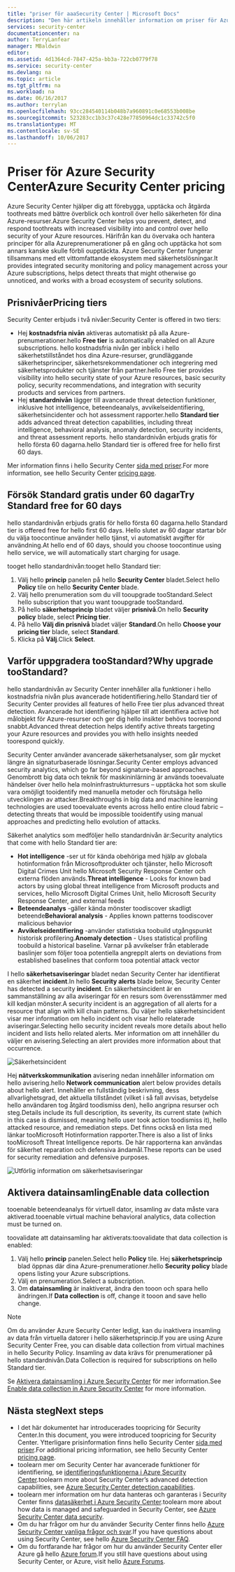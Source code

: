 ```yaml
---
title: "priser för aaaSecurity Center | Microsoft Docs"
description: "Den här artikeln innehåller information om priser för Azure Security Center."
services: security-center
documentationcenter: na
author: TerryLanfear
manager: MBaldwin
editor: 
ms.assetid: 4d1364cd-7847-425a-bb3a-722cb0779f78
ms.service: security-center
ms.devlang: na
ms.topic: article
ms.tgt_pltfrm: na
ms.workload: na
ms.date: 06/16/2017
ms.author: terrylan
ms.openlocfilehash: 93cc284540114b048b7a960891c0e68553b008be
ms.sourcegitcommit: 523283cc1b3c37c428e77850964dc1c33742c5f0
ms.translationtype: MT
ms.contentlocale: sv-SE
ms.lasthandoff: 10/06/2017
---
```

# <a name="azure-security-center-pricing"></a><span data-ttu-id="99f28-103">Priser för Azure Security Center</span><span class="sxs-lookup"><span data-stu-id="99f28-103">Azure Security Center pricing</span></span>
<span data-ttu-id="99f28-104">Azure Security Center hjälper dig att förebygga, upptäcka och åtgärda toothreats med bättre överblick och kontroll över hello säkerheten för dina Azure-resurser.</span><span class="sxs-lookup"><span data-stu-id="99f28-104">Azure Security Center helps you prevent, detect, and respond toothreats with increased visibility into and control over hello security of your Azure resources.</span></span> <span data-ttu-id="99f28-105">Härifrån kan du övervaka och hantera principer för alla Azureprenumerationer på en gång och upptäcka hot som annars kanske skulle förbli oupptäckta. Azure Security Center fungerar tillsammans med ett vittomfattande ekosystem med säkerhetslösningar.</span><span class="sxs-lookup"><span data-stu-id="99f28-105">It provides integrated security monitoring and policy management across your Azure subscriptions, helps detect threats that might otherwise go unnoticed, and works with a broad ecosystem of security solutions.</span></span>

## <a name="pricing-tiers"></a><span data-ttu-id="99f28-106">Prisnivåer</span><span class="sxs-lookup"><span data-stu-id="99f28-106">Pricing tiers</span></span>
<span data-ttu-id="99f28-107">Security Center erbjuds i två nivåer:</span><span class="sxs-lookup"><span data-stu-id="99f28-107">Security Center is offered in two tiers:</span></span>

* <span data-ttu-id="99f28-108">Hej **kostnadsfria nivån** aktiveras automatiskt på alla Azure-prenumerationer.</span><span class="sxs-lookup"><span data-stu-id="99f28-108">hello **Free tier** is automatically enabled on all Azure subscriptions.</span></span> <span data-ttu-id="99f28-109">hello kostnadsfria nivån ger inblick i hello säkerhetstillståndet hos dina Azure-resurser, grundläggande säkerhetsprinciper, säkerhetsrekommendationer och integrering med säkerhetsprodukter och tjänster från partner.</span><span class="sxs-lookup"><span data-stu-id="99f28-109">hello Free tier provides visibility into hello security state of your Azure resources, basic security policy, security recommendations, and integration with security products and services from partners.</span></span>
* <span data-ttu-id="99f28-110">Hej **standardnivån** lägger till avancerade threat detection funktioner, inklusive hot intelligence, beteendeanalys, avvikelseidentifiering, säkerhetsincidenter och hot assessment rapporter.</span><span class="sxs-lookup"><span data-stu-id="99f28-110">hello **Standard tier** adds advanced threat detection capabilities, including threat intelligence, behavioral analysis, anomaly detection, security incidents, and threat assessment reports.</span></span> <span data-ttu-id="99f28-111">hello standardnivån erbjuds gratis för hello första 60 dagarna.</span><span class="sxs-lookup"><span data-stu-id="99f28-111">hello Standard tier is offered free for hello first 60 days.</span></span>

<span data-ttu-id="99f28-112">Mer information finns i hello Security Center [sida med priser](https://azure.microsoft.com/pricing/details/security-center/).</span><span class="sxs-lookup"><span data-stu-id="99f28-112">For more information, see hello Security Center [pricing page](https://azure.microsoft.com/pricing/details/security-center/).</span></span>

## <a name="try-standard-free-for-60-days"></a><span data-ttu-id="99f28-113">Försök Standard gratis under 60 dagar</span><span class="sxs-lookup"><span data-stu-id="99f28-113">Try Standard free for 60 days</span></span>
<span data-ttu-id="99f28-114">hello standardnivån erbjuds gratis för hello första 60 dagarna.</span><span class="sxs-lookup"><span data-stu-id="99f28-114">hello Standard tier is offered free for hello first 60 days.</span></span> <span data-ttu-id="99f28-115">Hello slutet av 60 dagar startar bör du välja toocontinue använder hello tjänst, vi automatiskt avgifter för användning.</span><span class="sxs-lookup"><span data-stu-id="99f28-115">At hello end of 60 days, should you choose toocontinue using hello service, we will automatically start charging for usage.</span></span>

<span data-ttu-id="99f28-116">tooget hello standardnivån:</span><span class="sxs-lookup"><span data-stu-id="99f28-116">tooget hello Standard tier:</span></span>

1. <span data-ttu-id="99f28-117">Välj hello **princip** panelen på hello **Security Center** bladet.</span><span class="sxs-lookup"><span data-stu-id="99f28-117">Select hello **Policy** tile on hello **Security Center** blade.</span></span>
2. <span data-ttu-id="99f28-118">Välj hello prenumeration som du vill tooupgrade tooStandard.</span><span class="sxs-lookup"><span data-stu-id="99f28-118">Select hello subscription that you want tooupgrade tooStandard.</span></span>
3. <span data-ttu-id="99f28-119">På hello **säkerhetsprincip** bladet väljer **prisnivå**.</span><span class="sxs-lookup"><span data-stu-id="99f28-119">On hello **Security policy** blade, select **Pricing tier**.</span></span>
4. <span data-ttu-id="99f28-120">På hello **Välj din prisnivå** bladet väljer **Standard**.</span><span class="sxs-lookup"><span data-stu-id="99f28-120">On hello **Choose your pricing tier** blade, select **Standard**.</span></span>
5. <span data-ttu-id="99f28-121">Klicka på **Välj**.</span><span class="sxs-lookup"><span data-stu-id="99f28-121">Click **Select**.</span></span>


## <a name="why-upgrade-toostandard"></a><span data-ttu-id="99f28-122">Varför uppgradera tooStandard?</span><span class="sxs-lookup"><span data-stu-id="99f28-122">Why upgrade tooStandard?</span></span>
<span data-ttu-id="99f28-123">hello standardnivån av Security Center innehåller alla funktioner i hello kostnadsfria nivån plus avancerade hotidentifiering.</span><span class="sxs-lookup"><span data-stu-id="99f28-123">hello Standard tier of Security Center provides all features of hello Free tier plus advanced threat detection.</span></span> <span data-ttu-id="99f28-124">Avancerade hot identifiering hjälper till att identifiera active hot målobjekt för Azure-resurser och ger dig hello insikter behövs toorespond snabbt.</span><span class="sxs-lookup"><span data-stu-id="99f28-124">Advanced threat detection helps identify active threats targeting your Azure resources and provides you with hello insights needed toorespond quickly.</span></span>

<span data-ttu-id="99f28-125">Security Center använder avancerade säkerhetsanalyser, som går mycket längre än signaturbaserade lösningar.</span><span class="sxs-lookup"><span data-stu-id="99f28-125">Security Center employs advanced security analytics, which go far beyond signature-based approaches.</span></span> <span data-ttu-id="99f28-126">Genombrott big data och teknik för maskininlärning är används tooevaluate händelser över hello hela molninfrastrukturresurs – upptäcka hot som skulle vara omöjligt tooidentify med manuella metoder och förutsäga hello utvecklingen av attacker.</span><span class="sxs-lookup"><span data-stu-id="99f28-126">Breakthroughs in big data and machine learning technologies are used tooevaluate events across hello entire cloud fabric – detecting threats that would be impossible tooidentify using manual approaches and predicting hello evolution of attacks.</span></span>

<span data-ttu-id="99f28-127">Säkerhet analytics som medföljer hello standardnivån är:</span><span class="sxs-lookup"><span data-stu-id="99f28-127">Security analytics that come with hello Standard tier are:</span></span>

* <span data-ttu-id="99f28-128">**Hot intelligence** -ser ut för kända obehöriga med hjälp av globala hotinformation från Microsoftprodukter och tjänster, hello Microsoft Digital Crimes Unit hello Microsoft Security Response Center och externa flöden används.</span><span class="sxs-lookup"><span data-stu-id="99f28-128">**Threat intelligence** - Looks for known bad actors by using global threat intelligence from Microsoft products and services, hello Microsoft Digital Crimes Unit, hello Microsoft Security Response Center, and external feeds</span></span>
* <span data-ttu-id="99f28-129">**Beteendeanalys** -gäller kända mönster toodiscover skadligt beteende</span><span class="sxs-lookup"><span data-stu-id="99f28-129">**Behavioral analysis** - Applies known patterns toodiscover malicious behavior</span></span>
* <span data-ttu-id="99f28-130">**Avvikelseidentifiering** -använder statistiska toobuild utgångspunkt historisk profilering.</span><span class="sxs-lookup"><span data-stu-id="99f28-130">**Anomaly detection** - Uses statistical profiling toobuild a historical baseline.</span></span> <span data-ttu-id="99f28-131">Varnar på avvikelser från etablerade baslinjer som följer tooa potentiella angrepp</span><span class="sxs-lookup"><span data-stu-id="99f28-131">It alerts on deviations from established baselines that conform tooa potential attack vector</span></span>

<span data-ttu-id="99f28-132">I hello **säkerhetsaviseringar** bladet nedan Security Center har identifierat en säkerhet **incident**.</span><span class="sxs-lookup"><span data-stu-id="99f28-132">In hello **Security alerts** blade below, Security Center has detected a security **incident**.</span></span> <span data-ttu-id="99f28-133">En säkerhetsincident är en sammanställning av alla aviseringar för en resurs som överensstämmer med kill kedjan mönster.</span><span class="sxs-lookup"><span data-stu-id="99f28-133">A security incident is an aggregation of all alerts for a resource that align with kill chain patterns.</span></span> <span data-ttu-id="99f28-134">Du väljer hello säkerhetsincident visar mer information om hello incident och visar hello relaterade aviseringar.</span><span class="sxs-lookup"><span data-stu-id="99f28-134">Selecting hello security incident reveals more details about hello incident and lists hello related alerts.</span></span> <span data-ttu-id="99f28-135">Mer information om att innehåller du väljer en avisering.</span><span class="sxs-lookup"><span data-stu-id="99f28-135">Selecting an alert provides more information about that occurrence.</span></span>

![Säkerhetsincident][2]

<span data-ttu-id="99f28-137">Hej **nätverkskommunikation** avisering nedan innehåller information om hello avisering.</span><span class="sxs-lookup"><span data-stu-id="99f28-137">hello **Network communication** alert below provides details about hello alert.</span></span> <span data-ttu-id="99f28-138">Innehåller en fullständig beskrivning, dess allvarlighetsgrad, det aktuella tillståndet (vilket i så fall avvisas, betydelse hello användaren tog åtgärd toodismiss den), hello angripna resurser och steg.</span><span class="sxs-lookup"><span data-stu-id="99f28-138">Details include its full description, its severity, its current state (which in this case is dismissed, meaning hello user took action toodismiss it), hello attacked resource, and remediation steps.</span></span> <span data-ttu-id="99f28-139">Det finns också en lista med länkar tooMicrosoft Hotinformation rapporter.</span><span class="sxs-lookup"><span data-stu-id="99f28-139">There is also a list of links tooMicrosoft Threat Intelligence reports.</span></span> <span data-ttu-id="99f28-140">De här rapporterna kan användas för säkerhet reparation och defensiva ändamål.</span><span class="sxs-lookup"><span data-stu-id="99f28-140">These reports can be used for security remediation and defensive purposes.</span></span>

![Utförlig information om säkerhetsaviseringar][3]

## <a name="enable-data-collection"></a><span data-ttu-id="99f28-142">Aktivera datainsamling</span><span class="sxs-lookup"><span data-stu-id="99f28-142">Enable data collection</span></span>
<span data-ttu-id="99f28-143">tooenable beteendeanalys för virtuell dator, insamling av data måste vara aktiverad.</span><span class="sxs-lookup"><span data-stu-id="99f28-143">tooenable virtual machine behavioral analytics, data collection must be turned on.</span></span>

<span data-ttu-id="99f28-144">toovalidate att datainsamling har aktiverats:</span><span class="sxs-lookup"><span data-stu-id="99f28-144">toovalidate that data collection is enabled:</span></span>

1. <span data-ttu-id="99f28-145">Välj hello **princip** panelen.</span><span class="sxs-lookup"><span data-stu-id="99f28-145">Select hello **Policy** tile.</span></span> <span data-ttu-id="99f28-146">Hej **säkerhetsprincip** blad öppnas där dina Azure-prenumerationer.</span><span class="sxs-lookup"><span data-stu-id="99f28-146">hello **Security policy** blade opens listing your Azure subscriptions.</span></span>
2. <span data-ttu-id="99f28-147">Välj en prenumeration.</span><span class="sxs-lookup"><span data-stu-id="99f28-147">Select a subscription.</span></span>
3. <span data-ttu-id="99f28-148">Om **datainsamling** är inaktiverat, ändra den tooon och spara hello ändringen.</span><span class="sxs-lookup"><span data-stu-id="99f28-148">If **Data collection** is off, change it tooon and save hello change.</span></span>

> [!NOTE]
> <span data-ttu-id="99f28-149">Om du använder Azure Security Center ledigt, kan du inaktivera insamling av data från virtuella datorer i hello säkerhetsprincip.</span><span class="sxs-lookup"><span data-stu-id="99f28-149">If you are using Azure Security Center Free, you can disable data collection from virtual machines in hello Security Policy.</span></span> <span data-ttu-id="99f28-150">Insamling av data krävs för prenumerationer på hello standardnivån.</span><span class="sxs-lookup"><span data-stu-id="99f28-150">Data Collection is required for subscriptions on hello Standard tier.</span></span>
>
>

<span data-ttu-id="99f28-151">Se [Aktivera datainsamling i Azure Security Center](security-center-enable-data-collection.md) för mer information.</span><span class="sxs-lookup"><span data-stu-id="99f28-151">See [Enable data collection in Azure Security Center](security-center-enable-data-collection.md) for more information.</span></span>

## <a name="next-steps"></a><span data-ttu-id="99f28-152">Nästa steg</span><span class="sxs-lookup"><span data-stu-id="99f28-152">Next steps</span></span>
* <span data-ttu-id="99f28-153">I det här dokumentet har introducerades toopricing för Security Center.</span><span class="sxs-lookup"><span data-stu-id="99f28-153">In this document, you were introduced toopricing for Security Center.</span></span> <span data-ttu-id="99f28-154">Ytterligare prisinformation finns hello Security Center [sida med priser](https://azure.microsoft.com/pricing/details/security-center/).</span><span class="sxs-lookup"><span data-stu-id="99f28-154">For additional pricing information, see hello Security Center [pricing page](https://azure.microsoft.com/pricing/details/security-center/).</span></span>
* <span data-ttu-id="99f28-155">toolearn mer om Security Center har avancerade funktioner för identifiering, se [identifieringsfunktionerna i Azure Security Center](security-center-detection-capabilities.md).</span><span class="sxs-lookup"><span data-stu-id="99f28-155">toolearn more about Security Center’s advanced detection capabilities, see [Azure Security Center detection capabilities](security-center-detection-capabilities.md).</span></span>
* <span data-ttu-id="99f28-156">toolearn mer information om hur data hanteras och garanteras i Security Center finns [datasäkerhet i Azure Security Center](security-center-data-security.md).</span><span class="sxs-lookup"><span data-stu-id="99f28-156">toolearn more about how data is managed and safeguarded in Security Center, see [Azure Security Center data security](security-center-data-security.md).</span></span>
* <span data-ttu-id="99f28-157">Om du har frågor om hur du använder Security Center finns hello [Azure Security Center vanliga frågor och svar](security-center-faq.md).</span><span class="sxs-lookup"><span data-stu-id="99f28-157">If you have questions about using Security Center, see hello [Azure Security Center FAQ](security-center-faq.md).</span></span>
* <span data-ttu-id="99f28-158">Om du fortfarande har frågor om hur du använder Security Center eller Azure gå hello [Azure forum](https://social.msdn.microsoft.com/Forums/home?forum=AzureSecurityCenter&filter=alltypes&sort=lastpostdesc).</span><span class="sxs-lookup"><span data-stu-id="99f28-158">If you still have questions about using Security Center, or Azure, visit hello [Azure Forums](https://social.msdn.microsoft.com/Forums/home?forum=AzureSecurityCenter&filter=alltypes&sort=lastpostdesc).</span></span>

<!--Image references-->
[1]: ./media/security-center-pricing/standard.png
[2]: ./media/security-center-pricing/incident.png
[3]: ./media/security-center-pricing/network-alert.png
